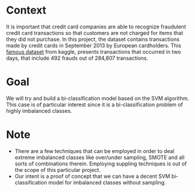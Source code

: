 # Context

It is important that credit card companies are able to recognize fraudulent credit card transactions so that customers are not charged for items that they did not purchase. In this project, the dataset contains transactions made by credit cards in September 2013 by European cardholders.
This [famous dataset](https://www.kaggle.com/datasets/mlg-ulb/creditcardfraud) from kaggle, presents transactions that occurred in two days, that include 492 frauds out of 284,807 transactions.
# Goal

We will try and build a bi-classification model based on the SVM algorithm. This case is of particular interest since it is a bi-classification problem of highly imbalanced classes.

# Note

- There are a few techniques that can be employed in order to deal extreme imbalanced classes like over/under sampling, SMOTE and all sorts of combinations therein. Employing suppling techniques is out of the scope of this particular project. 
- Our intent is a proof of concept that we can have a decent SVM bi-classification model for imbalanced classes without sampling.